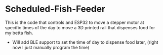 # Scheduled-Fish-Feeder
This is the code that controls and ESP32 to move a stepper motor at specific times of the day to move a 3D printed rail that dispenses food for my betta fish.

- Will add BLE support to set the time of day to dispense food later, (right now I just manually program the time)
